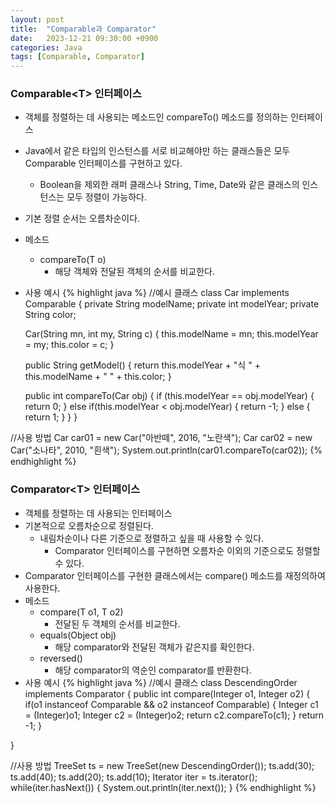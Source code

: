 ```yaml
---
layout: post
title:  "Comparable과 Comparator"
date:   2023-12-21 09:30:00 +0900
categories: Java
tags: [Comparable, Comparator]
---
```


### Comparable&lt;T> 인터페이스

- 객체를 정렬하는 데 사용되는 메소드인 compareTo() 메소드를 정의하는 인터페이스
- Java에서 같은 타입의 인스턴스를 서로 비교해야만 하는 클래스들은 모두 Comparable 인터페이스를 구현하고 있다.
    - Boolean을 제외한 래퍼 클래스나 String, Time, Date와 같은 클래스의 인스턴스는 모두 정렬이 가능하다.
- 기본 정렬 순서는 오름차순이다.
- 메소드
    - compareTo(T o)
        - 해당 객체와 전달된 객체의 순서를 비교한다.
- 사용 예시
{% highlight java %}
//예시 클래스
class Car implements Comparable<Car> {
    private String modelName;
    private int modelYear;
    private String color;

    Car(String mn, int my, String c) {
        this.modelName = mn;
        this.modelYear = my;
        this.color = c;
    }

    public String getModel() {
        return this.modelYear + "식 " + this.modelName + " " + this.color;
    }

    public int compareTo(Car obj) {
        if (this.modelYear == obj.modelYear) {
            return 0;
        } else if(this.modelYear < obj.modelYear) {
            return -1;
        } else {
            return 1;
        }
    }
}

//사용 방법
Car car01 = new Car("아반떼", 2016, "노란색");
Car car02 = new Car("소나타", 2010, "흰색");
System.out.println(car01.compareTo(car02));
{% endhighlight %}

### Comparator&lt;T> 인터페이스

- 객체를 정렬하는 데 사용되는 인터페이스
- 기본적으로 오름차순으로 정렬된다.
    - 내림차순이나 다른 기준으로 정렬하고 싶을 때 사용할 수 있다.
        - Comparator 인터페이스를 구현하면 오름차순 이외의 기준으로도 정렬할 수 있다.
- Comparator 인터페이스를 구현한 클래스에서는 compare() 메소드를 재정의하여 사용한다.
- 메소드
    - compare(T o1, T o2)
        - 전달된 두 객체의 순서를 비교한다.
    - equals(Object obj)
        - 해당 comparator와 전달된 객체가 같은지를 확인한다.
    - reversed()
        - 해당 comparator의 역순인 comparator를 반환한다.
- 사용 예시
{% highlight java %}
//예시 클래스
class DescendingOrder implements Comparator<Integer> {
    public int compare(Integer o1, Integer o2) {
        if(o1 instanceof Comparable && o2 instanceof Comparable) {
            Integer c1 = (Integer)o1;
            Integer c2 = (Integer)o2;
            return c2.compareTo(c1);
        }
        return -1;
    }

}

//사용 방법
TreeSet<Integer> ts = new TreeSet<Integer>(new DescendingOrder());
ts.add(30);
ts.add(40);
ts.add(20);
ts.add(10);
Iterator<Integer> iter = ts.iterator();
while(iter.hasNext()) {
    System.out.println(iter.next());
}
{% endhighlight %}